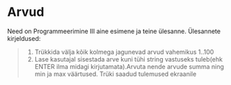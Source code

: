 # Arvud
Need on Programmeerimine III aine esimene ja teine ülesanne. Ülesannete kirjeldused:
>1. Trükkida välja kõik kolmega jagunevad arvud vahemikus 1..100
>2. Lase kasutajal sisestada arve kuni tühi string vastuseks tuleb(ehk ENTER ilma midagi kirjutamata).Arvuta nende arvude summa ning min ja max väärtused. Trüki saadud tulemused ekraanile
